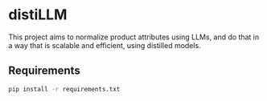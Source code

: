 # distiLLM
This project aims to normalize product attributes using LLMs, and do that in a way that is scalable and efficient, using distilled models.

## Requirements

```bash
pip install -r requirements.txt
```
